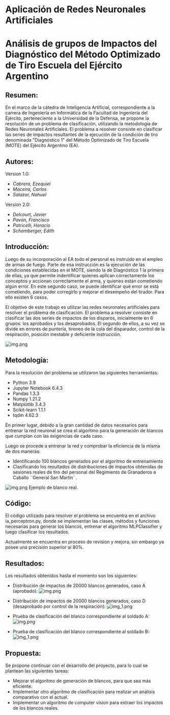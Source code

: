 # Aplicación de Redes Neuronales Artificiales
# Análisis de grupos de Impactos del Diagnóstico del Método Optimizado de Tiro Escuela del Ejército Argentino

## Resumen:
En el marco de la cátedra de Inteligencia Artificial, correspondiente a la carrera de Ingeniería en Informática de la Facultad de Ingeniería del Ejército, perteneciente a la Universidad de la Defensa, se propone la resolución de un problema de clasificación, utilizando la metodología de Redes Neuronales Artificiales. El problema a resolver consiste en clasificar las series de impactos resultantes de la ejecución de la condición de tiro denominada "Diagnóstico 1" del Método Optimizado de Tiro Escuela (MOTE) del Ejército Argentino (EA).


## Autores:
Version 1.0:
* *Cabrera, Ezequiel*
* *Maceira, Carlos*
* *Salazar, Nahuel*

Version 2.0:
* *Delcourt, Javier*
* *Pavón, Francisco*
* *Patricelli, Horacio*
* *Schamberger, Edith*

## Introducción:
Luego de su incorporación al EA todo el personal es instruido en el empleo de armas de fuego. Parte de esa instrucción es la ejecución de las condiciones establecidas en el MOTE, siendo la de Diagnóstico 1 la primera de ellas, ya que permite indentificar quienes aplican correctamente los conceptos y accionan correctamente el arma, y quienes están cometiendo algún error. En este segundo caso, se puede identificar qué error se está cometiendo, para poder corregirlo y mejorar el desempeño del tirador. Para ello existen 6 casos.

El objetivo de este trabajo es utilizar las redes neuronales artificiales para resolver el problema de clasificación. El problema a resolver consiste en clasificar las dos series de impactos de los disparos, inicialmente en 6 grupos: los aprobados y los desaprobados. El segundo de ellos, a su vez se divide en errores de puntería, tironeo de la cola del disparador, control de la respiración, posición inestable y deficiente instrucción.

![img.png](imagenes/clasificacion_casos.png)

## Metodología:
Para la resolución del problema se utilizaron las siguientes herramientas:
* Python 3.9
* Jupyter Notebook 6.4.3
* Pandas 1.3.3 
* Numpy 1.21.2
* Matplotlib 3.4.3
* Scikit-learn 1.1.1
* tqdm 4.62.3

En primer lugar, debido a la gran cantidad de datos necesarios para entrenar la red neuronal se crea el algoritmo para la generación de blancos que cumplan con las exigencias de cada caso.

Luego se procede a entrenar la red y comprobar la eficiencia de la misma de dos maneras: 
- Identificando 100 blancos generados por el algoritmo de entrenamiento 
- Clasificando los resultados de distribuciones de impactos obtenidas de sesiones reales de tiro del personal del Regimiento de Granaderos a Caballo ¨General San Martín¨.

![img.png](imagenes/blanco_soldado_B.png)
Ejemplo de blanco real.

## Código:
El código utilizado para resolver el problema se encuentra en el archivo ia_perceptron.py, donde se implementan las clases, métodos y funciones necesarias para generar los blancos, entrenar el algoritmo MLPClassifier y luego clasificar los resultados. 

Actualmente se encuentra en proceso de revision y mejora, sin embargo ya posee una precisión superior al 80%.

## Resultados:
Los resultados obtenidos hasta el momento son los siguientes:

- Distribución de impactos de 20000 blancos generados, caso A (aprobado):
![img.png](imagenes/agupacionA.png)


- Distribución de impactos de 20000 blancos generados, caso D (desaprobado por control de la respiración):
![img_1.png](imagenes/agupacionD.png)


- Prueba de clasificación del blanco correspondiente al soldado A:
![img.png](imagenes/prediccion_soldado_A.png)


- Prueba de clasificación del blanco correspondiente al soldado B:
![img_1.png](imagenes/prediccion_soldado_B.png)


## Propuesta:
Se propone continuar con el desarrollo del proyecto, para lo cual se plantean las siguientes tareas:
* Mejorar el algoritmo de generación de blancos, para que sea más eficiente.
* Implementar otro algoritmo de clasificación para realizar un análisis comparativo con el actual.
* Implementar un algoritmo de computer vision para extraer los impactos de los blancos reales.